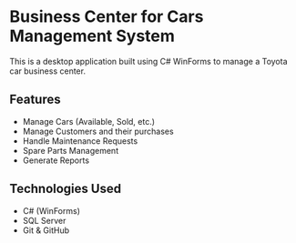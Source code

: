 # Business Center for Cars  Management System

This is a desktop application built using C# WinForms to manage a Toyota car business center.

## Features

- Manage Cars (Available, Sold, etc.)
- Manage Customers and their purchases
- Handle Maintenance Requests
- Spare Parts Management
- Generate Reports

## Technologies Used

- C# (WinForms)
- SQL Server
- Git & GitHub


